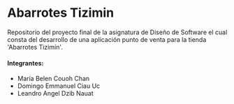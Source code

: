 # Abarrotes Tizimin

Repositorio del proyecto final de la asignatura de Diseño de Software el cual consta del desarrollo de una aplicación punto de venta para la tienda 'Abarrotes Tizimín'.

#### Integrantes:

- María Belen Couoh Chan
- Domingo Emmanuel Ciau Uc
- Leandro Angel Dzib Nauat
